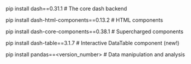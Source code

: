 pip install dash==0.31.1 # The core dash backend

pip install dash-html-components==0.13.2 # HTML components

pip install dash-core-components==0.38.1 # Supercharged components

pip install dash-table==3.1.7 # Interactive DataTable component (new!)

pip install pandas==<version_number> # Data manipulation and analysis


